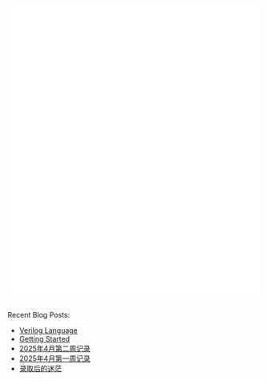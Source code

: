 ![Metrics](/github-metrics.svg)
---
Recent Blog Posts:
<!-- BLOG-POST-LIST:START -->
- [Verilog Language](https://salvely.github.io/verilog-language/)
- [Getting Started](https://salvely.github.io/getting-started/)
- [2025年4月第二周记录](https://salvely.github.io/2025%E5%B9%B44%E6%9C%88%E7%AC%AC%E4%BA%8C%E5%91%A8%E8%AE%B0%E5%BD%95/)
- [2025年4月第一周记录](https://salvely.github.io/2025%E5%B9%B44%E6%9C%88%E7%AC%AC%E4%B8%80%E5%91%A8%E8%AE%B0%E5%BD%95/)
- [录取后的迷茫](https://salvely.github.io/%E5%BD%95%E5%8F%96%E5%90%8E%E7%9A%84%E8%BF%B7%E8%8C%AB/)
<!-- BLOG-POST-LIST:END -->
